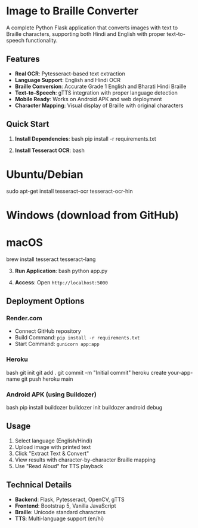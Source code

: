 # Image to Braille Converter

A complete Python Flask application that converts images with text to Braille characters, supporting both Hindi and English with proper text-to-speech functionality.

## Features

- **Real OCR**: Pytesseract-based text extraction
- **Language Support**: English and Hindi OCR
- **Braille Conversion**: Accurate Grade 1 English and Bharati Hindi Braille
- **Text-to-Speech**: gTTS integration with proper language detection
- **Mobile Ready**: Works on Android APK and web deployment
- **Character Mapping**: Visual display of Braille with original characters

## Quick Start

1. **Install Dependencies**:
bash
pip install -r requirements.txt


2. **Install Tesseract OCR**:
bash
# Ubuntu/Debian
sudo apt-get install tesseract-ocr tesseract-ocr-hin

# Windows (download from GitHub)
# macOS
brew install tesseract tesseract-lang


3. **Run Application**:
bash
python app.py


4. **Access**: Open `http://localhost:5000`

## Deployment Options

### Render.com
- Connect GitHub repository
- Build Command: `pip install -r requirements.txt`
- Start Command: `gunicorn app:app`

### Heroku
bash
git init
git add .
git commit -m "Initial commit"
heroku create your-app-name
git push heroku main


### Android APK (using Buildozer)
bash
pip install buildozer
buildozer init
buildozer android debug


## Usage

1. Select language (English/Hindi)
2. Upload image with printed text
3. Click "Extract Text & Convert"
4. View results with character-by-character Braille mapping
5. Use "Read Aloud" for TTS playback

## Technical Details

- **Backend**: Flask, Pytesseract, OpenCV, gTTS
- **Frontend**: Bootstrap 5, Vanilla JavaScript
- **Braille**: Unicode standard characters
- **TTS**: Multi-language support (en/hi)
